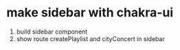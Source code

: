 # make sidebar with chakra-ui
1. build sidebar component
2. show route createPlaylist and cityConcert in sidebar